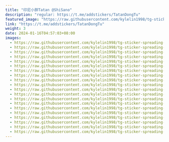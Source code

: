```yaml
---
title: "印尼小胖Tatan @ShiSano"
description: "regular: https://t.me/addstickers/TatanDongTu"
featured_image: "https://raw.githubusercontent.com/kylelin1998/tg-sticker-spreading-worldwide-images/main/img/6e97aa87-5988-4988-a34b-aa4435e00f61.jpg"
link: "https://t.me/addstickers/TatanDongTu"
weight: 3
date: 2024-01-16T04:57:03+08:00
images:
  - https://raw.githubusercontent.com/kylelin1998/tg-sticker-spreading-worldwide-images/main/img/6e97aa87-5988-4988-a34b-aa4435e00f61.jpg
  - https://raw.githubusercontent.com/kylelin1998/tg-sticker-spreading-worldwide-images/main/img/b4dd5612-65e1-40b5-a0fa-e93638724181.jpg
  - https://raw.githubusercontent.com/kylelin1998/tg-sticker-spreading-worldwide-images/main/img/726d97ed-6f74-48dd-86fa-5def4996d85c.jpg
  - https://raw.githubusercontent.com/kylelin1998/tg-sticker-spreading-worldwide-images/main/img/25b22d7a-ffd9-446a-aea9-0663843e3f5d.jpg
  - https://raw.githubusercontent.com/kylelin1998/tg-sticker-spreading-worldwide-images/main/img/f2e1d90c-45ba-4b36-b983-971f8bd4d462.jpg
  - https://raw.githubusercontent.com/kylelin1998/tg-sticker-spreading-worldwide-images/main/img/5d6bbd63-49ff-4eb1-b656-be3eb6a8859a.jpg
  - https://raw.githubusercontent.com/kylelin1998/tg-sticker-spreading-worldwide-images/main/img/e7854db2-e08b-40d2-ad00-e273a7521918.jpg
  - https://raw.githubusercontent.com/kylelin1998/tg-sticker-spreading-worldwide-images/main/img/bd34d0b6-876b-4978-809e-61fa350cd7a5.jpg
  - https://raw.githubusercontent.com/kylelin1998/tg-sticker-spreading-worldwide-images/main/img/bfe4a8ed-b59e-420c-8cf5-86139ae088e5.jpg
  - https://raw.githubusercontent.com/kylelin1998/tg-sticker-spreading-worldwide-images/main/img/e50e2f76-8889-4cc2-a32d-99ecb838a44f.jpg
  - https://raw.githubusercontent.com/kylelin1998/tg-sticker-spreading-worldwide-images/main/img/d4f38105-b28f-4cec-b5e8-a3233c4aecdb.jpg
  - https://raw.githubusercontent.com/kylelin1998/tg-sticker-spreading-worldwide-images/main/img/c1a128e6-761d-45be-8b42-6c5c29460b31.jpg
  - https://raw.githubusercontent.com/kylelin1998/tg-sticker-spreading-worldwide-images/main/img/46db571b-daa6-4ef0-b4de-04bf2f0dc9e6.jpg
  - https://raw.githubusercontent.com/kylelin1998/tg-sticker-spreading-worldwide-images/main/img/f85ab457-4774-47a0-8e30-f05694b66d97.jpg
  - https://raw.githubusercontent.com/kylelin1998/tg-sticker-spreading-worldwide-images/main/img/3e598c08-ce69-4825-ba49-cc8cecf7734c.jpg
  - https://raw.githubusercontent.com/kylelin1998/tg-sticker-spreading-worldwide-images/main/img/dfb8f2d6-e816-4262-8f21-befaf2621a4e.jpg
  - https://raw.githubusercontent.com/kylelin1998/tg-sticker-spreading-worldwide-images/main/img/7be62a85-f3d8-479b-a7b2-ef4faa1e9c1f.jpg
  - https://raw.githubusercontent.com/kylelin1998/tg-sticker-spreading-worldwide-images/main/img/a096cf42-017c-4438-94f5-840e260ee95c.jpg
  - https://raw.githubusercontent.com/kylelin1998/tg-sticker-spreading-worldwide-images/main/img/d44d1e62-7363-4120-9538-c002375b5234.jpg
  - https://raw.githubusercontent.com/kylelin1998/tg-sticker-spreading-worldwide-images/main/img/06af37a1-b941-48c5-bc5b-1572e282dbec.jpg
---
```


